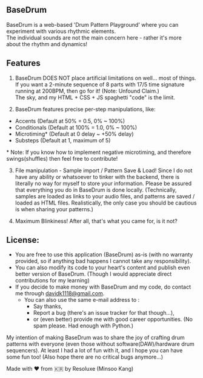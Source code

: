 ## BaseDrum
BaseDrum is a web-based 'Drum Pattern Playground' where you can experiment with various rhythmic elements.  
The individual sounds are not the main concern here - rather it's more about the rhythm and dynamics!

## Features
1. BaseDrum DOES NOT place artificial limitations on well... most of things. 
If you want a 2-minute sequence of 8 parts with 17/5 time signature running at 200BPM, then go for it! (Note: Unfound Claim.)  
The sky, and my HTML + CSS + JS spaghetti "code" is the limit.

2. BaseDrum features precise per-step manipulations, like:
- Accents (Default at 50% = 0.5, 0% ~ 100%)
- Conditionals (Default at 100% = 1.0, 0% ~ 100%)
- Microtiming\* (Default at 0 delay ~ +50% delay)
- Substeps (Default at 1, maximum of 5)

\* Note: If you know how to implement negative microtiming, and therefore swings(shuffles) then feel free to contribute!

3. File manipulation - Sample import / Pattern Save & Load!
Since I do not have any ability or whatsoever to tinker with the backend, there is literally no way for myself to store your information.
Please be assured that everything you do in BaseDrum is done locally.
(Technically, samples are loaded as links to your audio files, and patterns are saved / loaded as HTML files.
Realistically, the only case you should be cautious is when sharing your patterns.)  

4. Maximum Blinkiness!
After all, that's what you came for, is it not?
 
## License: 
- You are free to use this application (BaseDrum) as-is (with no warranty provided, so if anything bad happens I cannot take any responsibility).
- You can also modify its code to your heart's content and publish even better version of BaseDrum. (Though I would appreciate direct contributions for my learning)
- If you decide to make money with BaseDrum and my code, do contact me through davidk1118@gmail.com.
  - You can also use the same e-mail address to :
    - Say thanks,
    - Report a bug (there's an issue tracker for that though...),
    - or (even better) provide me with good career opportunities. (No spam please. Had enough with Python.)

My intention of making BaseDrum was to share the joy of crafting drum patterns with everyone (even those without software(DAW)/hardware drum sequencers).
At least I had a lot of fun with it, and I hope you can have some fun too! (Also hope there are no critical bugs anymore...) 

Made with ❤️ from 🇰🇷 by Resoluxe (Minsoo Kang)
